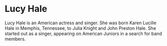 # Lucy Hale

Lucy Hale is an American actress and singer. 
She was born Karen Lucille Hale in Memphis, Tennessee, to Julia Knight and John Preston Hale. 
She started out as a singer, appearing on American Juniors in a search for band members.  